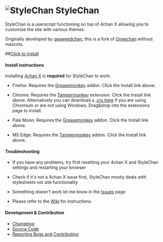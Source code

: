 ![StyleChan](https://i.imgur.com/W8aFRNP.png) StyleChan
====

StyleChan is a userscript functioning on top of 4chan X allowing you to customize the site with various themes.

Originally developed by [seaweedchan](https://github.com/seaweedchan), this is a fork of [Oneechan](https://nebukazar.github.com) without mascots.

##[Click to Install](https://nebukazar.github.io/StyleChan/builds/StyleChan.user.js)


#### Install instructions

Installing [4chan X](https://github.com/ccd0/4chan-x) is **required** for StyleChan to work.

- Firefox: Requires the [Greasemonkey](https://addons.mozilla.org/firefox/addon/greasemonkey/) addon. Click the Install link above.

- Chrome: Requires the [Tampermonkey](https://chrome.google.com/webstore/detail/tampermonkey/dhdgffkkebhmkfjojejmpbldmpobfkfo?hl) extension. Click the Install link above. Alternatively you can download a [.crx here](https://nebukazar.github.io/StyleChan/builds/StyleChan.crx) if you are using Chromium or are not using Windows. Drag&drop into the extensions page to install.

- Pale Moon: Requires the [Greasemonkey](https://addons.mozilla.org/en-US/firefox/addon/greasemonkey/versions/?page=2#version-1.15.1-signed) addon. Click the Install link above.

- MS Edge: Requires the [Tampermonkey](https://www.microsoft.com/store/apps/9NBLGGH5162S) addon. Click the Install link above.

#### Troubleshooting

- If you have any problems, try first resetting your 4chan X and StyleChan settings and restarting your browser

- Check if it's not a 4chan X issue first, StyleChan mostly deals with stylesheets not site functionality

- Something doesn't work let me know in the [Issues](https://github.com/nebukazar/StyleChan/issues) page

- Please refer to the [Wiki](https://github.com/nebukazar/OneeChan/wiki) for instructions


#### Development & Contribution

- [Changelog](https://github.com/nebukazar/StyleChan/blob/master/CHANGELOG.md)
- [Source Code](https://github.com/nebukazar/StyleChan)
- [Reporting Bugs and Contributing](https://github.com/nebukazar/StyleChan/blob/master/CONTRIBUTING.md)
